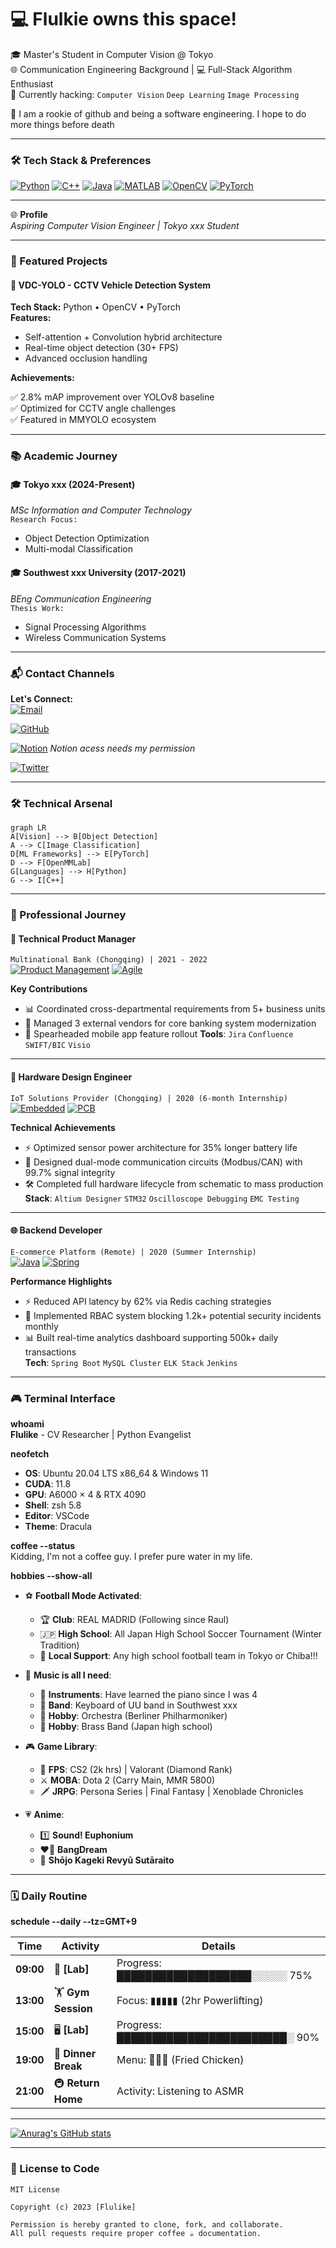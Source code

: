 # 💻 Flulkie owns this space!

🎓 Master's Student in Computer Vision @ Tokyo  
🌐 Communication Engineering Background | 💻 Full-Stack Algorithm Enthusiast  
🔭 Currently hacking: `Computer Vision` `Deep Learning` `Image Processing`

👨 I am a rookie of github and being a software engineering. I hope to do more things before death

---

### 🛠️ Tech Stack & Preferences
[![Python](https://img.shields.io/badge/-Python-3776AB?logo=python&style=for-the-badge&logoColor=white)](https://www.python.org/)
[![C++](https://img.shields.io/badge/-C++-00599C?logo=c%2B%2B&style=for-the-badge)](https://isocpp.org/)
[![Java](https://img.shields.io/badge/-Java-007396?logo=java&style=for-the-badge)](https://www.java.com/)
[![MATLAB](https://img.shields.io/badge/-MATLAB-0076A8?logo=mathworks&style=for-the-badge)](https://www.mathworks.com/)
[![OpenCV](https://img.shields.io/badge/-OpenCV-5C3EE8?logo=opencv&style=for-the-badge)](https://opencv.org/)
[![PyTorch](https://img.shields.io/badge/-PyTorch-EE4C2C?logo=pytorch&style=for-the-badge)](https://pytorch.org/)

---


🌐 **Profile**  
*Aspiring Computer Vision Engineer | Tokyo xxx Student*

---

### 🌱 Featured Projects

#### 🚗 VDC-YOLO - CCTV Vehicle Detection System
**Tech Stack:** Python • OpenCV • PyTorch  
**Features:** 
- Self-attention + Convolution hybrid architecture
- Real-time object detection (30+ FPS)
- Advanced occlusion handling

**Achievements:**

✅ 2.8% mAP improvement over YOLOv8 baseline  
✅ Optimized for CCTV angle challenges  
✅ Featured in MMYOLO ecosystem

---

### 📚 Academic Journey

#### 🎓 **Tokyo xxx** (2024-Present)  
*MSc Information and Computer Technology*  
`Research Focus:`  
- Object Detection Optimization  
- Multi-modal Classification

#### 🎓 **Southwest xxx University** (2017-2021)  
*BEng Communication Engineering*  
`Thesis Work:`  
- Signal Processing Algorithms  
- Wireless Communication Systems

---

### 📬 Contact Channels

**Let's Connect:**  
[![Email](https://img.shields.io/badge/-📧_Email-%23EA4335?style=flat-square)](mailto:azhangzhangflulike@gmail.com) 

[![GitHub](https://img.shields.io/badge/-🐙_GitHub-%23181717?style=flat-square)](https://github.com/Flulike)  

[![Notion](https://img.shields.io/badge/-💼_Notion_Portfolio-%23000000?style=flat-square)](https://www.notion.so/06f114ea10e2462f8a4703da39604450)
 *Notion acess needs my permission*
 
[![Twitter](https://img.shields.io/badge/-📱_Twitter-%231DA1F2?style=flat-square)](https://x.com/gyp990530)

---

### 🛠️ Technical Arsenal
```mermaid
graph LR
A[Vision] --> B[Object Detection]
A --> C[Image Classification]
D[ML Frameworks] --> E[PyTorch]
D --> F[OpenMMLab]
G[Languages] --> H[Python]
G --> I[C++]
```
---
### 👷 Professional Journey

#### 🏦 **Technical Product Manager**  
`Multinational Bank (Chongqing) | 2021 - 2022`  
[![Product Management](https://img.shields.io/badge/-Product_Mgmt-FF6F61?logo=atlassian&style=flat-square)](https://www.atlassian.com/) 
[![Agile](https://img.shields.io/badge/-Agile-00968F?logo=agile&style=flat-square)]()

**Key Contributions**  
- 📊 Coordinated cross-departmental requirements from 5+ business units  
- 🤝 Managed 3 external vendors for core banking system modernization  
- 🚀 Spearheaded mobile app feature rollout 
**Tools**: `Jira` `Confluence` `SWIFT/BIC` `Visio`

---

#### 🔌 **Hardware Design Engineer**  
`IoT Solutions Provider (Chongqing) | 2020 (6-month Internship)`  
[![Embedded](https://img.shields.io/badge/-Embedded-044F88?logo=raspberry-pi&style=flat-square)](https://www.arm.com/) 
[![PCB](https://img.shields.io/badge/-PCB-8A2BE2?logo=altium-designer&style=flat-square)]()

**Technical Achievements**  
- ⚡ Optimized sensor power architecture for 35% longer battery life  
- 📡 Designed dual-mode communication circuits (Modbus/CAN) with 99.7% signal integrity  
- 🛠️ Completed full hardware lifecycle from schematic to mass production  
**Stack**: `Altium Designer` `STM32` `Oscilloscope Debugging` `EMC Testing`

---

#### 🌐 **Backend Developer**  
`E-commerce Platform (Remote) | 2020 (Summer Internship)`  
[![Java](https://img.shields.io/badge/-Java-007396?logo=java&style=flat-square)](https://www.java.com/) 
[![Spring](https://img.shields.io/badge/-Spring-6DB33F?logo=spring&style=flat-square)](https://spring.io/)

**Performance Highlights**  
- ⚡ Reduced API latency by 62% via Redis caching strategies  
- 🔐 Implemented RBAC system blocking 1.2k+ potential security incidents monthly  
- 📊 Built real-time analytics dashboard supporting 500k+ daily transactions  
**Tech**: `Spring Boot` `MySQL Cluster` `ELK Stack` `Jenkins`

---
### 🎮 Terminal Interface

**whoami**  
**Flulike** - CV Researcher | Python Evangelist  

**neofetch**  
- **OS**: Ubuntu 20.04 LTS x86_64 & Windows 11
- **CUDA**: 11.8 
- **GPU**: A6000 × 4 & RTX 4090  
- **Shell**: zsh 5.8  
- **Editor**: VSCode  
- **Theme**: Dracula  

**coffee --status**  
Kidding, I'm not a coffee guy. I prefer pure water in my life.    


**hobbies --show-all**  

- ⚽ **Football Mode Activated**:  
  - 🏆 **Club**: REAL MADRID (Following since Raul)  
  - 🇯🇵 **High School**: All Japan High School Soccer Tournament (Winter Tradition)  
  - 🎌 **Local Support**: Any high school football team in Tokyo or Chiba!!!  

- 🎵 **Music is all I need**:  
  - 🎹 **Instruments**: Have learned the piano since I was 4  
  - 🎹 **Band**: Keyboard of UU band in Southwest xxx  
  - 🎻 **Hobby**: Orchestra (Berliner Philharmoniker)  
  - 🎷 **Hobby**: Brass Band (Japan high school)  

- 🎮 **Game Library**:  
  - 🔫 **FPS**: CS2 (2k hrs) | Valorant (Diamond Rank)  
  - ⚔️ **MOBA**: Dota 2 (Carry Main, MMR 5800)  
  - 🗡️ **JRPG**: Persona Series | Final Fantasy | Xenoblade Chronicles  

- 💗 **Anime**:  
  - 1️⃣ **Sound! Euphonium**  
  - ❤️‍🔥 **BangDream**  
  - 💝 **Shōjo Kageki Revyū Sutāraito**  
---
### 🗓️ Daily Routine
**schedule --daily --tz=GMT+9**

| Time    | Activity          | Details                               |
|---------|--------------------|---------------------------------------|
| **09:00** | 🧪 **[Lab]**      | Progress: ███████████████████░░░░░ 75% |
| **13:00** | 🏋️ **Gym Session** | Focus: ▮▮▮▮▮ (2hr Powerlifting)        |
| **15:00** | 🖥️ **[Lab]**      | Progress: ████████████████████████░ 90% |
| **19:00** | 🍜 **Dinner Break**| Menu: 🍣🍚🥢 (Fried Chicken)             |
| **21:00** | 🚇 **Return Home** | Activity: Listening to ASMR            |
---

[![Anurag's GitHub stats](https://github-readme-stats.vercel.app/api?username=Flulike&count_private=true&show_icons=true&theme=shadow_red)](https://github.com/anuraghazra/github-readme-stats)

---

### 📜 License to Code
```
MIT License

Copyright (c) 2023 [Flulike]

Permission is hereby granted to clone, fork, and collaborate.
All pull requests require proper coffee ☕ documentation.

